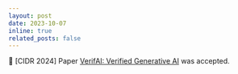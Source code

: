 ```yaml
---
layout: post
date: 2023-10-07 
inline: true
related_posts: false
---
```


:pencil: [CIDR 2024] Paper <a href="https://arxiv.org/abs/2307.02796">VerifAI: Verified Generative AI</a> was accepted.